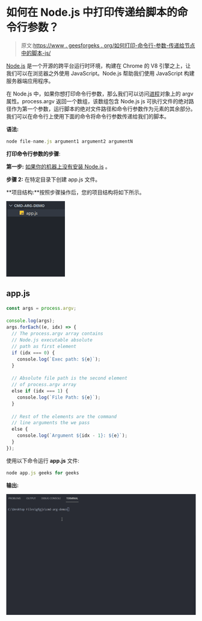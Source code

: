 # 如何在 Node.js 中打印传递给脚本的命令行参数？

> 原文:[https://www . geesforgeks . org/如何打印-命令行-参数-传递给节点中的脚本-js/](https://www.geeksforgeeks.org/how-to-print-command-line-arguments-passed-to-the-script-in-node-js/)

[Node.js](https://www.geeksforgeeks.org/nodejs-tutorials/) 是一个开源的跨平台运行时环境，构建在 Chrome 的 V8 引擎之上，让我们可以在浏览器之外使用 JavaScript。Node.js 帮助我们使用 JavaScript 构建服务器端应用程序。

在 Node.js 中，如果你想打印命令行参数，那么我们可以访问[进程](https://www.geeksforgeeks.org/node-js-process-object/)对象上的 argv 属性。process.argv 返回一个数组，该数组包含 Node.js js 可执行文件的绝对路径作为第一个参数，运行脚本的绝对文件路径和命令行参数作为元素的其余部分。我们可以在命令行上使用下面的命令将命令行参数传递给我们的脚本。

**语法:**

```js
node file-name.js argument1 argument2 argumentN
```

**打印命令行参数的步骤**:

**第一步:** [如果你的机器上没有安装 Node.js](https://www.geeksforgeeks.org/installation-of-node-js-on-windows/) 。

**步骤 2:** 在特定目录下创建 app.js 文件。

**项目结构:**按照步骤操作后，您的项目结构将如下所示。

![](img/2b3c7191f28e092d0972e2677f2c962a.png)

## app.js

```js
const args = process.argv;

console.log(args);
args.forEach((e, idx) => {
  // The process.argv array contains
  // Node.js executable absolute
  // path as first element
  if (idx === 0) {
    console.log(`Exec path: ${e}`);
  }

  // Absolute file path is the second element
  // of process.argv array
  else if (idx === 1) {
    console.log(`File Path: ${e}`);
  }

  // Rest of the elements are the command
  // line arguments the we pass
  else {
    console.log(`Argument ${idx - 1}: ${e}`);
  }
});
```

使用以下命令运行 **app.js** 文件:

```js
node app.js geeks for geeks
```

**输出:**

![](img/433f72eb351d3a085db181e25261f05a.png)